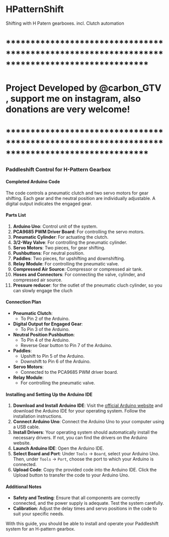# HPatternShift
Shifting with H Patern gearboxes. incl. Clutch automation

# *********************************************************************************************
# Project Developed by @carbon_GTV , support me on instagram, also donations are very welcome!
# *********************************************************************************************

### Paddleshift Control for H-Pattern Gearbox

#### Completed Arduino Code
The code controls a pneumatic clutch and two servo motors for gear shifting. Each gear and the neutral position are individually adjustable. A digital output indicates the engaged gear.

#### Parts List
1. **Arduino Uno**: Control unit of the system.
2. **PCA9685 PWM Driver Board**: For controlling the servo motors.
3. **Pneumatic Cylinder**: For actuating the clutch.
4. **3/2-Way Valve**: For controlling the pneumatic cylinder.
5. **Servo Motors**: Two pieces, for gear shifting.
6. **Pushbuttons**: For neutral position.
7. **Paddles**: Two pieces, for upshifting and downshifting.
8. **Relay Module**: For controlling the pneumatic valve.
9. **Compressed Air Source**: Compressor or compressed air tank.
10. **Hoses and Connectors**: For connecting the valve, cylinder, and compressed air source.
11. **Pressure reducer**: for the outlet of the pneumatic cluch cylinder, so you can slowly engage the cluch

#### Connection Plan
- **Pneumatic Clutch**:
  - To Pin 2 of the Arduino.
- **Digital Output for Engaged Gear**:
  - To Pin 3 of the Arduino.
- **Neutral Position Pushbutton**:
  - To Pin 4 of the Arduino.
  - Reverse Gear button to Pin 7 of the Arduino.
- **Paddles**:
  - Upshift to Pin 5 of the Arduino.
  - Downshift to Pin 6 of the Arduino.
- **Servo Motors**:
  - Connected to the PCA9685 PWM driver board.
- **Relay Module**:
  - For controlling the pneumatic valve.

#### Installing and Setting Up the Arduino IDE
1. **Download and Install Arduino IDE**: Visit the [official Arduino website](https://www.arduino.cc/en/software) and download the Arduino IDE for your operating system. Follow the installation instructions.
2. **Connect Arduino Uno**: Connect the Arduino Uno to your computer using a USB cable.
3. **Install Drivers**: Your operating system should automatically install the necessary drivers. If not, you can find the drivers on the Arduino website.
4. **Launch Arduino IDE**: Open the Arduino IDE.
5. **Select Board and Port**: Under `Tools` -> `Board`, select your Arduino Uno. Then, under `Tools` -> `Port`, choose the port to which your Arduino is connected.
6. **Upload Code**: Copy the provided code into the Arduino IDE. Click the Upload button to transfer the code to your Arduino Uno.

#### Additional Notes
- **Safety and Testing**: Ensure that all components are correctly connected, and the power supply is adequate. Test the system carefully.
- **Calibration**: Adjust the delay times and servo positions in the code to suit your specific needs.

With this guide, you should be able to install and operate your Paddleshift system for an H-pattern gearbox.
